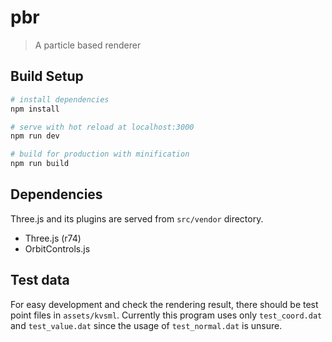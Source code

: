 # pbr
> A particle based renderer

## Build Setup
``` bash
# install dependencies
npm install

# serve with hot reload at localhost:3000
npm run dev

# build for production with minification
npm run build
```

## Dependencies
Three.js and its plugins are served from `src/vendor` directory.
- Three.js (r74)
- OrbitControls.js

## Test data
For easy development and check the rendering result, there should be test point files in
`assets/kvsml`.
Currently this program uses only `test_coord.dat` and `test_value.dat` since the usage of
`test_normal.dat` is unsure.
